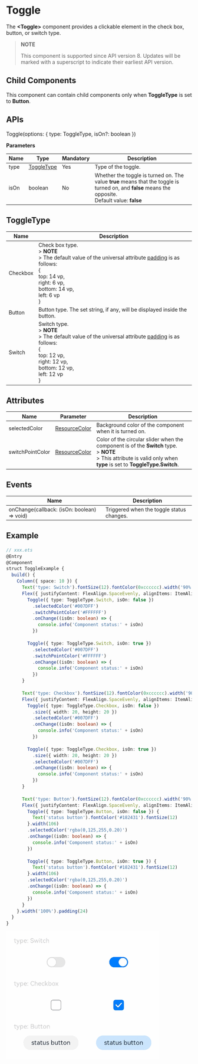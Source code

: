 # Toggle

The **\<Toggle>** component provides a clickable element in the check box, button, or switch type.

>  **NOTE**
>
> This component is supported since API version 8. Updates will be marked with a superscript to indicate their earliest API version.

## Child Components

This component can contain child components only when **ToggleType** is set to **Button**.


## APIs

Toggle(options: { type: ToggleType, isOn?: boolean })

**Parameters**

| Name| Type| Mandatory  | Description          |
| ---- | ---------- | -----| -------------- |
| type | [ToggleType](#toggletype) | Yes  | Type of the toggle.|
| isOn | boolean    | No  | Whether the toggle is turned on. The value **true** means that the toggle is turned on, and **false** means the opposite.<br>Default value: **false**|


## ToggleType
| Name      | Description                |
| -------- | ---------------- |
| Checkbox | Check box type.<br>> **NOTE**<br>> The default value of the universal attribute [padding](ts-universal-attributes-size.md) is as follows:<br>{<br> top: 14 vp,<br> right: 6 vp,<br> bottom: 14 vp,<br> left: 6 vp<br> } |
| Button   | Button type. The set string, if any, will be displayed inside the button.      |
| Switch   | Switch type.<br>> **NOTE**<br>> The default value of the universal attribute [padding](ts-universal-attributes-size.md) is as follows:<br>{<br> top: 12 vp,<br> right: 12 vp,<br> bottom: 12 vp,<br> left: 12 vp<br> } |


## Attributes

| Name               | Parameter                          | Description                 |
| ---------------- | --------------------------- | ---------------------- |
| selectedColor    | [ResourceColor](ts-types.md#resourcecolor)  | Background color of the component when it is turned on.|
| switchPointColor | [ResourceColor](ts-types.md#resourcecolor)  | Color of the circular slider when the component is of the **Switch** type.<br>> **NOTE**<br>> This attribute is valid only when **type** is set to **ToggleType.Switch**.|


## Events

| Name| Description|
| -------- | -------- |
| onChange(callback: (isOn: boolean) =&gt; void) | Triggered when the toggle status changes.|


## Example

```ts
// xxx.ets
@Entry
@Component
struct ToggleExample {
  build() {
    Column({ space: 10 }) {
      Text('type: Switch').fontSize(12).fontColor(0xcccccc).width('90%')
      Flex({ justifyContent: FlexAlign.SpaceEvenly, alignItems: ItemAlign.Center }) {
        Toggle({ type: ToggleType.Switch, isOn: false })
          .selectedColor('#007DFF')
          .switchPointColor('#FFFFFF')
          .onChange((isOn: boolean) => {
            console.info('Component status:' + isOn)
          })

        Toggle({ type: ToggleType.Switch, isOn: true })
          .selectedColor('#007DFF')
          .switchPointColor('#FFFFFF')
          .onChange((isOn: boolean) => {
            console.info('Component status:' + isOn)
          })
      }

      Text('type: Checkbox').fontSize(12).fontColor(0xcccccc).width('90%')
      Flex({ justifyContent: FlexAlign.SpaceEvenly, alignItems: ItemAlign.Center }) {
        Toggle({ type: ToggleType.Checkbox, isOn: false })
          .size({ width: 20, height: 20 })
          .selectedColor('#007DFF')
          .onChange((isOn: boolean) => {
            console.info('Component status:' + isOn)
          })

        Toggle({ type: ToggleType.Checkbox, isOn: true })
          .size({ width: 20, height: 20 })
          .selectedColor('#007DFF')
          .onChange((isOn: boolean) => {
            console.info('Component status:' + isOn)
          })
      }

      Text('type: Button').fontSize(12).fontColor(0xcccccc).width('90%')
      Flex({ justifyContent: FlexAlign.SpaceEvenly, alignItems: ItemAlign.Center }) {
        Toggle({ type: ToggleType.Button, isOn: false }) {
          Text('status button').fontColor('#182431').fontSize(12)
        }.width(106)
        .selectedColor('rgba(0,125,255,0.20)')
        .onChange((isOn: boolean) => {
          console.info('Component status:' + isOn)
        })

        Toggle({ type: ToggleType.Button, isOn: true }) {
          Text('status button').fontColor('#182431').fontSize(12)
        }.width(106)
        .selectedColor('rgba(0,125,255,0.20)')
        .onChange((isOn: boolean) => {
          console.info('Component status:' + isOn)
        })
      }
    }.width('100%').padding(24)
  }
}
```

![toggle](figures/toggle.gif)
